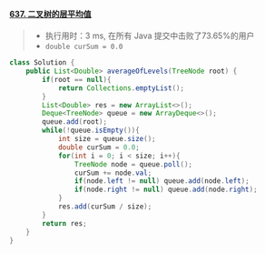 #### [637. 二叉树的层平均值](https://leetcode-cn.com/problems/average-of-levels-in-binary-tree/)

> - 执行用时：3 ms, 在所有 Java 提交中击败了73.65%的用户
> - `double curSum = 0.0` 

```java
class Solution {
    public List<Double> averageOfLevels(TreeNode root) {
        if(root == null){
            return Collections.emptyList();
        }
        List<Double> res = new ArrayList<>();
        Deque<TreeNode> queue = new ArrayDeque<>();
        queue.add(root);
        while(!queue.isEmpty()){
            int size = queue.size();
            double curSum = 0.0;
            for(int i = 0; i < size; i++){
                TreeNode node = queue.poll();
                curSum += node.val;
                if(node.left != null) queue.add(node.left);
                if(node.right != null) queue.add(node.right);
            }
            res.add(curSum / size);
        }
        return res;
    }
}
```

